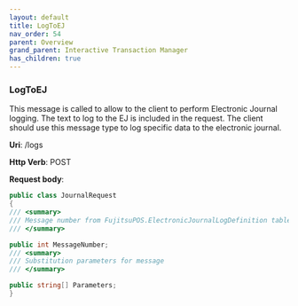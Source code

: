 ```yaml
---
layout: default
title: LogToEJ
nav_order: 54
parent: Overview
grand_parent: Interactive Transaction Manager
has_children: true
---
```

### LogToEJ 

This message is called to allow to the client to perform Electronic
Journal logging. The text to log to the EJ is included in the request.
The client should use this message type to log specific data to the
electronic journal.

**Uri**: /logs

**Http Verb**: POST

**Request body**:
```csharp
public class JournalRequest
{
/// <summary>
/// Message number from FujitsuPOS.ElectronicJournalLogDefinition table
/// </summary>

public int MessageNumber;
/// <summary>
/// Substitution parameters for message
/// </summary>

public string[] Parameters;
}
```